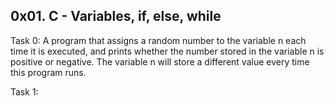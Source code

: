 ## 0x01. C - Variables, if, else, while

Task 0: A program that assigns a random number to the variable n each time it is executed, and prints whether the number stored in the variable n is positive or negative. The variable n will store a different value every time this program runs. 

Task 1: 
